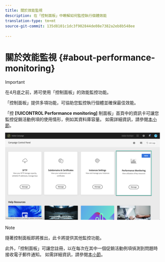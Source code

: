 ```yaml
---
title: 關於效能監視
description: 在「控制面板」中瞭解如何監控執行個體效能
translation-type: tm+mt
source-git-commit: 135d8101c1dc3f902844de08e7382a2eb8b548ee

---
```



# 關於效能監視 {#about-performance-monitoring}

>[!IMPORTANT]
>
>在4月底之前，將可使用「控制面板」的效能監控功能。

「控制面板」提供多項功能，可協助您監控執行個體並確保最佳效能。

「控 **[!UICONTROL Performance monitoring]** 制面板」首頁中的資訊卡可讓您監控促銷活動例項的使用情形，例如其資料庫容量。 如需詳細資訊，請參閱[本小節](../../performance-monitoring/using/database-monitoring.md)。

![](assets/performance_card.png)

>[!NOTE]
>
>隨著控制面板即將推出，此卡將提供其他監控功能。

此外，「控制面板」可讓您註冊，以在每次在其中一個促銷活動例項偵測到問題時接收電子郵件通知。 如需詳細資訊，請參閱[本小節](../../performance-monitoring/using/email-alerting.md)。
